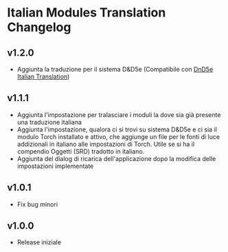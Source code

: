 # Italian Modules Translation Changelog

## v1.2.0
* Aggiunta la traduzione per il sistema D&D5e (Compatibile con [DnD5e Italian Translation](https://gitlab.com/riccisi/foundryvtt-dnd5e-lang-it-it))

## v1.1.1
* Aggiunta l'impostazione per tralasciare i moduli la dove sia già presente una traduzione italiana
* Aggiunta l'impostazione, qualora ci si trovi su sistema D&D5e e ci sia il modulo Torch installato e attivo, che aggiunge un file per le fonti di luce addizionali in italiano alle impostazioni di Torch. Utile se si ha il compendio Oggetti (SRD) tradotto in italiano.
* Aggiunta del dialog di ricarica dell'applicazione dopo la modifica delle impostazioni implementate

## v1.0.1
* Fix bug minori

## v1.0.0
* Release iniziale
